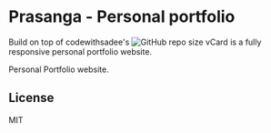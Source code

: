 # Prasanga - Personal portfolio
Build on top of codewithsadee's ![GitHub repo size](https://img.shields.io/github/repo-size/codewithsadee/vcard-personal-portfolio) vCard is a fully responsive personal portfolio website. 


Personal Portfolio website.

## License

MIT
